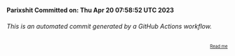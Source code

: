 **Parixshit Committed on: Thu Apr 20 07:58:52 UTC 2023** <!-- fc5af9f5-9fce-4dca-bcc1-bb8da99661a3 -->

###### This is an automated commit generated by a GitHub Actions workflow.

<div align="right"><sub><sup><a href="https://github.com/Parixshit/AutoCommit.git">Read me</a></sup></sub></div>
